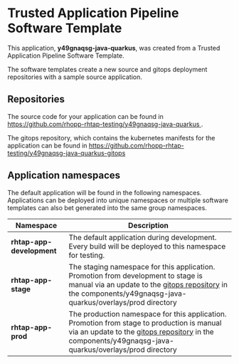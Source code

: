 # Trusted Application Pipeline Software Template

This application, **y49gnaqsg-java-quarkus**, was created from a Trusted Application Pipeline Software Template.

The software templates create a new source and gitops deployment repositories with a sample source application. 

## Repositories

The source code for your application can be found in [https://github.com/rhopp-rhtap-testing/y49gnaqsg-java-quarkus ](https://github.com/rhopp-rhtap-testing/y49gnaqsg-java-quarkus ).
 
The gitops repository, which contains the kubernetes manifests for the application can be found in 
[https://github.com/rhopp-rhtap-testing/y49gnaqsg-java-quarkus-gitops ](https://github.com/rhopp-rhtap-testing/y49gnaqsg-java-quarkus-gitops ) 

## Application namespaces 

The default application will be found in the following namespaces. Applications can be deployed into unique namespaces or multiple software templates can also bet generated into the same group namespaces.  

|  Namespace   |  Description   |  
| -------- | -------- |   
| **rhtap-app-development** | The default application during development. Every build will be deployed to this namespace for testing. | 
| **rhtap-app-stage** | The staging namespace for this application. Promotion from development to stage is manual via an update to the [gitops repository](https://github.com/rhopp-rhtap-testing/y49gnaqsg-java-quarkus-gitops ) in the components/y49gnaqsg-java-quarkus/overlays/prod directory |  
| **rhtap-app-prod** | The production namespace for this application. Promotion from stage to production is manual via an update to the [gitops repository](https://github.com/rhopp-rhtap-testing/y49gnaqsg-java-quarkus-gitops ) in the components/y49gnaqsg-java-quarkus/overlays/prod directory | 